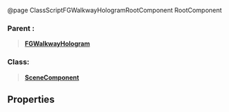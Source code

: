 @page ClassScriptFGWalkwayHologramRootComponent RootComponent
### Parent :
<b><a href="_class_script_f_g_walkway_hologram.html"><blockquote>FGWalkwayHologram</blockquote></a></b>
### Class:
<b><a href="_class_script_scene_component.html"><blockquote>SceneComponent</blockquote></a></b>
## Properties
